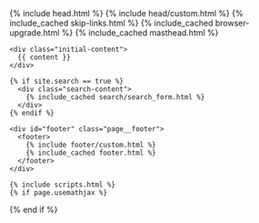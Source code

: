 ---
---

<!doctype html>
<!--
  Minimal Mistakes Jekyll Theme 4.19.2 by Michael Rose
  Copyright 2013-2019 Michael Rose - mademistakes.com | @mmistakes
  Free for personal and commercial use under the MIT license
  https://github.com/mmistakes/minimal-mistakes/blob/master/LICENSE
-->



<html lang="{{ site.locale | slice: 0,2 | default: "en" }}" class="no-js">
  <head>
    {% include head.html %}
    {% include head/custom.html %}
  </head>

  <body class="layout--{{ page.layout | default: layout.layout }}{% if page.classes or layout.classes %}{{ page.classes | default: layout.classes | join: ' ' | prepend: ' ' }}{% endif %}">
    {% include_cached skip-links.html %}
    {% include_cached browser-upgrade.html %}
    {% include_cached masthead.html %}

    <div class="initial-content">
      {{ content }}
    </div>

    {% if site.search == true %}
      <div class="search-content">
        {% include_cached search/search_form.html %}
      </div>
    {% endif %}

    <div id="footer" class="page__footer">
      <footer>
        {% include footer/custom.html %}
        {% include_cached footer.html %}
      </footer>
    </div>

    {% include scripts.html %}
    {% if page.usemathjax %}
<script type="text/javascript" async
 src="https://cdn.mathjax.org/mathjax/latest/MathJax.js?config=TeX-MML-AM_CHTML">
  </script>
{% end if %}


  </body>
</html>
